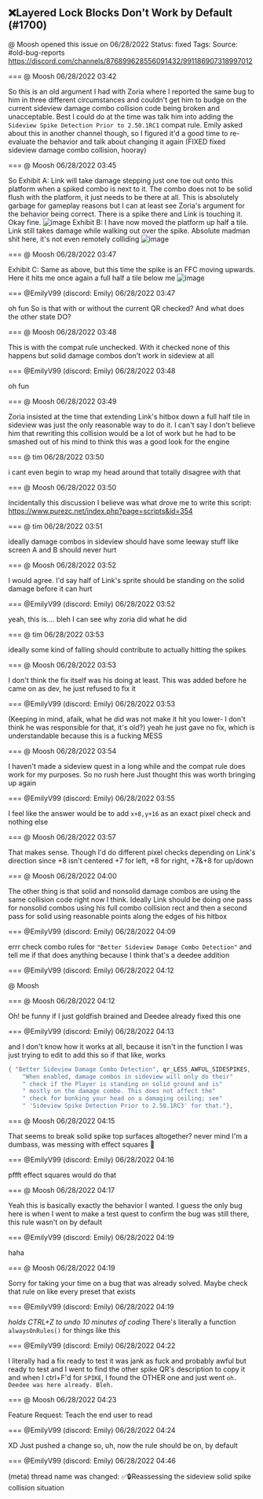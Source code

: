 ## ❌Layered Lock Blocks Don't Work by Default (#1700)
@ Moosh opened this issue on 06/28/2022
Status: fixed
Tags: 
Source: #old-bug-reports https://discord.com/channels/876899628556091432/991186907318997012


=== @ Moosh 06/28/2022 03:42

So this is an old argument I had with Zoria where I reported the same bug to him in three different circumstances and couldn't get him to budge on the current sideview damage combo collision code being broken and unacceptable. Best I could do at the time was talk him into adding the `Sideview Spike Detection Prior to 2.50.1RC1` compat rule. Emily asked about this in another channel though, so I figured it'd a good time to re-evaluate the behavior and talk about changing it again (FIXED fixed sideview damage combo collision, hooray)

=== @ Moosh 06/28/2022 03:45

So Exhibit A: Link will take damage stepping just one toe out onto this platform when a spiked combo is next to it. The combo does not to be solid flush with the platform, it just needs to be there at all. This is absolutely garbage for gameplay reasons but I can at least see Zoria's argument for the behavior being correct. There is a spike there and Link is touching it. Okay fine.
![image](https://cdn.discordapp.com/attachments/991186907318997012/991187450946928740/zc_screen00181.png?ex=65e6953f&is=65d4203f&hm=d5bda3fa8339bcd63d2de20a075ab51cc6e780000415a8f4969854ce71f41e5b&)
Exhibit B: I have now moved the platform up half a tile. Link still takes damage while walking out over the spike. Absolute madman shit here, it's not even remotely colliding
![image](https://cdn.discordapp.com/attachments/991186907318997012/991187698993872976/zc_screen00182.png?ex=65e6957a&is=65d4207a&hm=7e59e30fe1bf6cce7876434235555b211c9e9afd06cc1570b7e7abfee86710be&)

=== @ Moosh 06/28/2022 03:47

Exhibit C: Same as above, but this time the spike is an FFC moving upwards. Here it hits me once again a full half a tile below me
![image](https://cdn.discordapp.com/attachments/991186907318997012/991187969656504371/zc_screen00183.png?ex=65e695bb&is=65d420bb&hm=b9418a98be4c5a1b4b930bd0e2b9a3529a9d93711bd0b2d7ed842ab54d0f5cd9&)

=== @EmilyV99 (discord: Emily) 06/28/2022 03:47

oh fun
So is that with or without the current QR checked?
And what does the other state DO?

=== @ Moosh 06/28/2022 03:48

This is with the compat rule unchecked. With it checked none of this happens but solid damage combos don't work in sideview at all

=== @EmilyV99 (discord: Emily) 06/28/2022 03:48

oh
fun

=== @ Moosh 06/28/2022 03:49

Zoria insisted at the time that extending Link's hitbox down a full half tile in sideview was just the only reasonable way to do it. I can't say I don't believe him that rewriting this collision would be a lot of work but he had to be smashed out of his mind to think this was a good look for the engine

=== @ tim 06/28/2022 03:50

i cant even begin to wrap my head around that
totally disagree with that

=== @ Moosh 06/28/2022 03:50

Incidentally this discussion I believe was what drove me to write this script: https://www.purezc.net/index.php?page=scripts&id=354

=== @ tim 06/28/2022 03:51

ideally damage combos in sideview should have some leeway
stuff like screen A and B should never hurt

=== @ Moosh 06/28/2022 03:52

I would agree. I'd say half of Link's sprite should be standing on the solid damage before it can hurt

=== @EmilyV99 (discord: Emily) 06/28/2022 03:52

yeah, this is.... bleh
I can see why zoria did what he did

=== @ tim 06/28/2022 03:53

ideally some kind of falling should contribute to actually hitting the spikes

=== @ Moosh 06/28/2022 03:53

I don't think the fix itself was his doing at least. This was added before he came on as dev, he just refused to fix it

=== @EmilyV99 (discord: Emily) 06/28/2022 03:53

(Keeping in mind, afaik, what he did was not make it hit you lower- I don't think he was responsible for that, it's old?)
yeah
he just gave no fix, which is understandable
because
this
is a fucking MESS

=== @ Moosh 06/28/2022 03:54

I haven't made a sideview quest in a long while and the compat rule does work for my purposes. So no rush here
Just thought this was worth bringing up again

=== @EmilyV99 (discord: Emily) 06/28/2022 03:55

I feel like the answer
would be to add `x+8,y+16` as an exact pixel check
and nothing else

=== @ Moosh 06/28/2022 03:57

That makes sense. Though I'd do different pixel checks depending on Link's direction since +8 isn't centered
+7 for left, +8 for right, +7&+8 for up/down

=== @ Moosh 06/28/2022 04:00

The other thing is that solid and nonsolid damage combos are using the same collision code right now I think. Ideally Link should be doing one pass for nonsolid combos using his full combo collision rect and then a second pass for solid using reasonable points along the edges of his hitbox

=== @EmilyV99 (discord: Emily) 06/28/2022 04:09

errr
check combo rules for `"Better Sideview Damage Combo Detection"`
and tell me if that does anything
because I think that's a deedee addition

=== @EmilyV99 (discord: Emily) 06/28/2022 04:12

@ Moosh

=== @ Moosh 06/28/2022 04:12

Oh!
be funny if I just goldfish brained and Deedee already fixed this one

=== @EmilyV99 (discord: Emily) 06/28/2022 04:13

and I don't know how it works at all, because it isn't in the function I was just trying to edit to add this
so if that like, works
```cpp
{ "Better Sideview Damage Combo Detection", qr_LESS_AWFUL_SIDESPIKES, 
    "When enabled, damage combos in sideview will only do their"
    " check if the Player is standing on solid ground and is"
    " mostly on the damage combo. This does not affect the"
    " check for bonking your head on a damaging ceiling; see"
    " 'Sideview Spike Detection Prior to 2.50.1RC3' for that."},
```

=== @ Moosh 06/28/2022 04:15

That seems to break solid spike top surfaces altogether?
never mind I'm a dumbass, was messing with effect squares 🤦

=== @EmilyV99 (discord: Emily) 06/28/2022 04:16

pffft
effect squares would do that

=== @ Moosh 06/28/2022 04:17

Yeah this is basically exactly the behavior I wanted. I guess the only bug here is when I went to make a test quest to confirm the bug was still there, this rule wasn't on by default

=== @EmilyV99 (discord: Emily) 06/28/2022 04:19

haha

=== @ Moosh 06/28/2022 04:19

Sorry for taking your time on a bug that was already solved. Maybe check that rule on like every preset that exists

=== @EmilyV99 (discord: Emily) 06/28/2022 04:19

*holds CTRL+Z to undo 10 minutes of coding*
There's literally a function `alwaysOnRules()` for things like this

=== @EmilyV99 (discord: Emily) 06/28/2022 04:22

I literally had a fix ready to test
it was jank as fuck and probably awful
but ready to test
and I went to find the other spike QR's description to copy it
and when I ctrl+F'd for `SPIKE`, I found the OTHER one
and just went `oh. Deedee was here already. Bleh.`

=== @ Moosh 06/28/2022 04:23

Feature Request: Teach the end user to read

=== @EmilyV99 (discord: Emily) 06/28/2022 04:24

XD
Just pushed a change
so, uh, now the rule should be on, by default

=== @EmilyV99 (discord: Emily) 06/28/2022 04:46

(meta) thread name was changed: ✅🔒Reassessing the sideview solid spike collision situation
